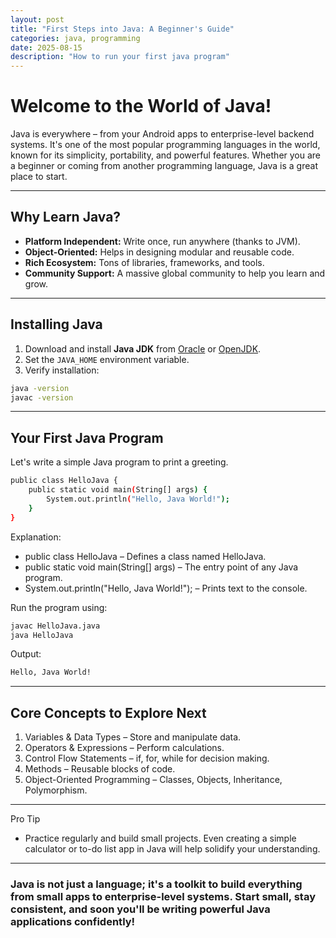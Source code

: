 ```yaml
---
layout: post
title: "First Steps into Java: A Beginner's Guide"
categories: java, programming
date: 2025-08-15
description: "How to run your first java program"
---
```


# Welcome to the World of Java!

Java is everywhere – from your Android apps to enterprise-level backend systems. It's one of the most popular programming languages in the world, known for its simplicity, portability, and powerful features. Whether you are a beginner or coming from another programming language, Java is a great place to start.

---

## Why Learn Java?

- **Platform Independent:** Write once, run anywhere (thanks to JVM).
- **Object-Oriented:** Helps in designing modular and reusable code.
- **Rich Ecosystem:** Tons of libraries, frameworks, and tools.
- **Community Support:** A massive global community to help you learn and grow.

---

## Installing Java

1. Download and install **Java JDK** from [Oracle](https://www.oracle.com/java/technologies/javase-jdk17-downloads.html) or [OpenJDK](https://openjdk.org/).
2. Set the `JAVA_HOME` environment variable.
3. Verify installation:

```bash
java -version
javac -version

```
---
## Your First Java Program

Let's write a simple Java program to print a greeting.

```bash
public class HelloJava {
    public static void main(String[] args) {
        System.out.println("Hello, Java World!");
    }
}

```

Explanation:

- public class HelloJava – Defines a class named HelloJava.
- public static void main(String[] args) – The entry point of any Java program.
- System.out.println("Hello, Java World!"); – Prints text to the console.

Run the program using:
```bash
javac HelloJava.java
java HelloJava

```
Output:
```bash
Hello, Java World!
```
---
## Core Concepts to Explore Next
1. Variables & Data Types – Store and manipulate data.
2. Operators & Expressions – Perform calculations.
3. Control Flow Statements – if, for, while for decision making.
4. Methods – Reusable blocks of code.
5. Object-Oriented Programming – Classes, Objects, Inheritance, Polymorphism.

---
Pro Tip

- Practice regularly and build small projects. Even creating a simple calculator or to-do list app in Java will help solidify your understanding.

---
### Java is not just a language; it's a toolkit to build everything from small apps to enterprise-level systems. Start small, stay consistent, and soon you'll be writing powerful Java applications confidently!